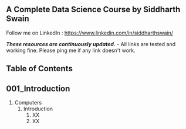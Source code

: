 ## A Complete Data Science Course by Siddharth Swain

Follow me on LinkedIn : https://www.linkedin.com/in/siddharthswain/

***These resources are continuously updated.*** - All links are tested and working fine. Please ping me if any link doesn't work.

## Table of Contents

## 001_Introduction

 1. Computers
     1. Introduction
         1. XX
         2. XX
